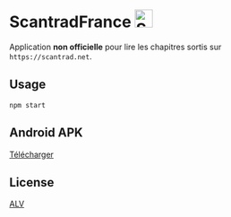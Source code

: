 # ScantradFrance <img src="assets/img/icon.png" alt="Scantrad France logo" width="32">
Application **non officielle** pour lire les chapitres sortis sur `https://scantrad.net`.

## Usage
```
npm start
```

## Android APK
[Télécharger](https://github.com/ScantradFrance/ScantradFranceApp/releases/download/v2.4/ScantradFranceApp.apk)

## License
[ALV](LICENSE)
